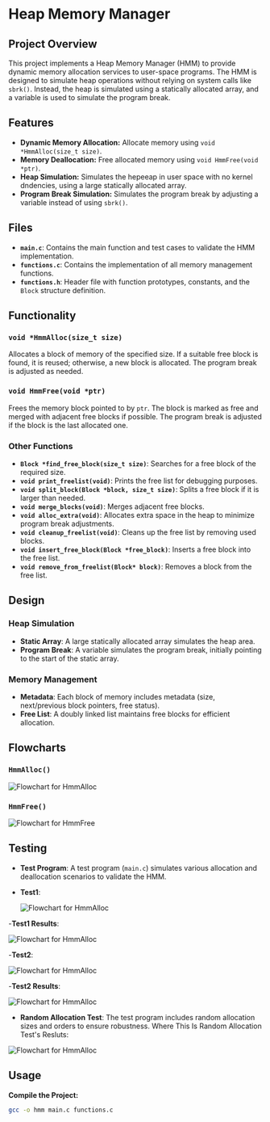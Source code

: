 
# Heap Memory Manager

## Project Overview

This project implements a Heap Memory Manager (HMM) to provide dynamic memory allocation services to user-space programs. The HMM is designed to simulate heap operations without relying on system calls like `sbrk()`. Instead, the heap is simulated using a statically allocated array, and a variable is used to simulate the program break.

## Features

- **Dynamic Memory Allocation:** Allocate memory using `void *HmmAlloc(size_t size)`.
- **Memory Deallocation:** Free allocated memory using `void HmmFree(void *ptr)`.
- **Heap Simulation:** Simulates the hepeeap in user space with no kernel dndencies, using a large statically allocated array.
- **Program Break Simulation:** Simulates the program break by adjusting a variable instead of using `sbrk()`.

## Files

- **`main.c`**: Contains the main function and test cases to validate the HMM implementation.
- **`functions.c`**: Contains the implementation of all memory management functions.
- **`functions.h`**: Header file with function prototypes, constants, and the `Block` structure definition.

## Functionality

### `void *HmmAlloc(size_t size)`

Allocates a block of memory of the specified size. If a suitable free block is found, it is reused; otherwise, a new block is allocated. The program break is adjusted as needed.

### `void HmmFree(void *ptr)`

Frees the memory block pointed to by `ptr`. The block is marked as free and merged with adjacent free blocks if possible. The program break is adjusted if the block is the last allocated one.

### Other Functions

- **`Block *find_free_block(size_t size)`**: Searches for a free block of the required size.
- **`void print_freelist(void)`**: Prints the free list for debugging purposes.
- **`void split_block(Block *block, size_t size)`**: Splits a free block if it is larger than needed.
- **`void merge_blocks(void)`**: Merges adjacent free blocks.
- **`void alloc_extra(void)`**: Allocates extra space in the heap to minimize program break adjustments.
- **`void cleanup_freelist(void)`**: Cleans up the free list by removing used blocks.
- **`void insert_free_block(Block *free_block)`**: Inserts a free block into the free list.
- **`void remove_from_freelist(Block* block)`**: Removes a block from the free list.

## Design

### Heap Simulation

- **Static Array**: A large statically allocated array simulates the heap area.
- **Program Break**: A variable simulates the program break, initially pointing to the start of the static array.

### Memory Management

- **Metadata**: Each block of memory includes metadata (size, next/previous block pointers, free status).
- **Free List**: A doubly linked list maintains free blocks for efficient allocation.

## Flowcharts

### `HmmAlloc()`
![Flowchart for HmmAlloc](https://github.com/NadaHamed9/STM-Linux-Tasks/blob/main/HMM%20Phase1/HmmAlloc.png)

### `HmmFree()`
![Flowchart for HmmFree](https://github.com/NadaHamed9/STM-Linux-Tasks/blob/main/HMM%20Phase1/HmmFree.png)

## Testing

- **Test Program**: A test program (`main.c`) simulates various allocation and deallocation scenarios to validate the HMM.
  
- **Test1**:

   ![Flowchart for HmmAlloc](https://github.com/NadaHamed9/STM-Linux-Tasks/blob/main/HMM%20Phase1/test1.png)

-**Test1 Results**:

 ![Flowchart for HmmAlloc](https://github.com/NadaHamed9/STM-Linux-Tasks/blob/main/HMM%20Phase1/test1%20results.png)

 -**Test2**:

 
  ![Flowchart for HmmAlloc](https://github.com/NadaHamed9/STM-Linux-Tasks/blob/main/HMM%20Phase1/test2.png)


 -**Test2 Results**:

  ![Flowchart for HmmAlloc](https://github.com/NadaHamed9/STM-Linux-Tasks/blob/main/HMM%20Phase1/test2%20result.png)


- **Random Allocation Test**: The test program includes random allocation sizes and orders to ensure robustness.
  Where This Is Random Allocation Test's Resluts:

  
 ![Flowchart for HmmAlloc](https://github.com/NadaHamed9/STM-Linux-Tasks/blob/main/HMM%20Phase1/random%20test%20results.png)

## Usage
 **Compile the Project:**
   ```bash
 gcc -o hmm main.c functions.c
